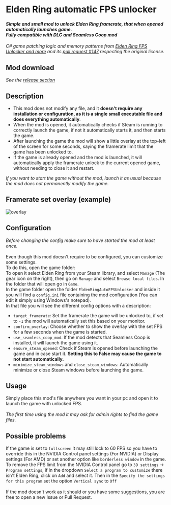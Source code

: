 # Elden Ring automatic FPS unlocker

#### _Simple and small mod to unlock Elden Ring framerate, that when opened automatically launches game. <br/> **Fully compatible with DLC and Seamless Coop mod**_

_C# game patching logic and memory patterns from [Elden Ring FPS Unlocker and more](https://github.com/uberhalit/EldenRingFpsUnlockAndMore) and its [pull request #147](https://github.com/uberhalit/EldenRingFpsUnlockAndMore/pull/147) respecting the original license._

## Mod download

_See the [release section](https://github.com/luca2040/EldenRingAutoFPSUnlocker/releases)_

## Description

- This mod does not modify any file, and it **doesn't require any installation or configuration, as it is a single small executable file and does everything automatically**.
- When the mod is opened, it automatically checks if Steam is running to correctly launch the game, if not it automatically starts it, and then starts the game.
- After launching the game the mod will show a little overlay at the top-left of the screen for some seconds, saying the framerate limit that the game has been unlocked to.
- If the game is already opened and the mod is launched, it will automatically apply the framerate unlock to the current opened game, without needing to close it and restart.

_If you want to start the game without the mod, launch it as usual because the mod does not permanently modify the game._

## Framerate set overlay (example)

![overlay](https://github.com/user-attachments/assets/9e5a463e-7b81-4140-9c50-3a32ced44ecc)

## Configuration

_Before changing the config make sure to have started the mod at least once._<br/><br/>
Even though this mod doesn't require to be configured, you can customize some settings.<br/>
To do this, open the game folder:<br/>
To open it select Elden Ring from your Steam library, and select `Manage` (The gear icon on the right), then go on `Manage` and select `Browse local files`.
In the folder that will open go in `Game`.<br/>
In the game folder open the folder `EldenRingAutoFPSUnlocker` and inside it you will find a `config.ini` file containing the mod configuration (You can edit it simply using Windows's notepad).<br/>
In that file you will see the different config options with a description:

- `target_framerate`: Set the framerate the game will be unlocked to, if set to `-1` the mod will automatically set this based on your monitor.
- `confirm_overlay`: Choose whether to show the overlay with the set FPS for a few seconds when the game is started.
- `use_seamless_coop_mod`: If the mod detects that Seamless Coop is installed, it will launch the game using it.
- `ensure_steam_opened`: Check if Steam is opened before launching the game and in case start it. **Setting this to False may cause the game to not start automatically.**
- `minimize_steam_windows` and `close_steam_windows`: Automatically minimize or close Steam windows before launching the game.

## Usage

Simply place this mod's file anywhere you want in your pc and open it to launch the game with unlocked FPS.<br/><br/>
_The first time using the mod it may ask for admin rights to find the game files._

## Possible problems

If the game is set to `fullscreen` it may still lock to 60 FPS so you have to override this in the NVIDIA Control panel settings (For NVIDIA) or Display settings (For AMD) or set another option like `borderless window` in the game.<br/>
To remove the FPS limit from the NVIDIA Control panel go to `3D settings` -> `Program settings`, if in the dropdown `Select a program to customize` there isn't Elden Ring, click on `Add` and select it. Then in the `Specify the settings for this program` set the option `Vertical sync` to `Off`<br/><br/>
If the mod doesn't work as it should or you have some suggestions, you are free to open a new Issue or Pull Request.
